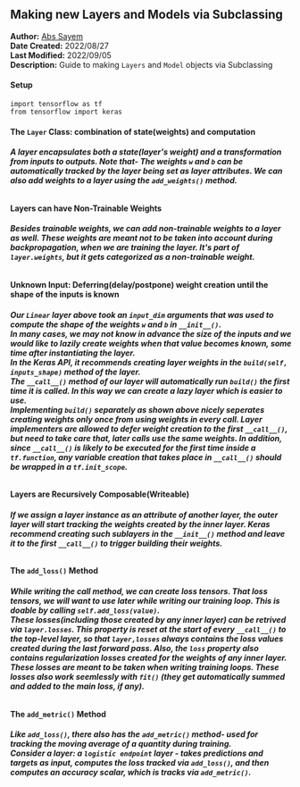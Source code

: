 ## **Making new Layers and Models via Subclassing**
**Author:** [Abs Sayem](https://github.com/abs-sayem)<br>
**Date Created:** 2022/08/27<br>
**Last Modified:** 2022/09/05<br>
**Description:** Guide to making `Layers` and `Model` objects via Subclassing

#### **Setup**
```
import tensorflow as tf
from tensorflow import keras
```

#### **The `Layer` Class: combination of state(weights) and computation**
###### **A layer encapsulates both a state(layer's weight) and a transformation from inputs to outputs. Note that- The weights `w` and `b` can be automatically tracked by the layer being set as layer attributes. We can also add weights to a layer using the `add_weights()` method.**
#### **Layers can have Non-Trainable Weights**
###### **Besides trainable weights, we can add non-trainable weights to a layer as well. These weights are meant not to be taken into account during backpropagation, when we are training the layer. It's part of `layer.weights`, but it gets categorized as a non-trainable weight.**
#### **Unknown Input: Deferring(delay/postpone) weight creation until the shape of the inputs is known**
###### **Our `Linear` layer above took an `input_dim` arguments that was used to compute the shape of the weights `w` and `b` in `__init__()`.<br>In many cases, we may not know in advance the size of the inputs and we would like to lazily create weights when that value becomes known, some time after instantiating the layer.<br>In the Keras API, it recommends creating layer weights in the `build(self, inputs_shape)` method of the layer.<br>The `__call__()` method of our layer will automatically run `build()` the first time it is called. In this way we can create a lazy layer which is easier to use.<br>Implementing `build()` separately as shown above nicely seperates creating weights only once from using weights in every call. Layer implementers are allowed to defer weight creation to the first `__call__()`, but need to take care that, later calls use the same weights. In addition, since `__call__()` is likely to be executed for the first time inside a `tf.function`, any variable creation that takes place in `__call__()` should be wrapped in a `tf.init_scope`.**
#### **Layers are Recursively Composable(Writeable)**
###### **If we assign a layer instance as an attribute of another layer, the outer layer will start tracking the weights created by the inner layer. Keras recommend creating such sublayers in the `__init__()` method and leave it to the first `__call__()` to trigger building their weights.**
#### **The `add_loss()` Method**
###### **While writing the call method, we can create loss tensors. That loss tensors, we will want to use later while writing our training loop. This is doable by calling `self.add_loss(value)`.<br>These losses(including those created by any inner layer) can be retrived via `layer.losses`. This property is reset at the start of every `__call__()` to the top-level layer, so that `layer,losses` always contains the loss values created during the last forward pass. Also, the `loss` property also contains regularization losses created for the weights of any inner layer.<br>These losses are meant to be taken when writing training loops. These losses also work seemlessly with `fit()` (they get automatically summed and added to the main loss, if any).**
#### **The `add_metric()` Method**
###### **Like `add_loss()`, there also has the `add_metric()` method- used for tracking the moving average of a quantity during training.<br>Consider a layer: a `logistic endpoint` layer - takes predictions and targets as input, computes the loss tracked via `add_loss()`, and then computes an accuracy scalar, which is tracks via `add_metric()`.**

